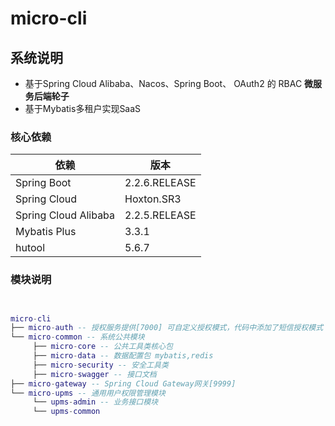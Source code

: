 # micro-cli



## 系统说明

- 基于Spring Cloud Alibaba、Nacos、Spring Boot、 OAuth2 的 RBAC **微服务后端轮子** 
- 基于Mybatis多租户实现SaaS

### 核心依赖

| 依赖                   | 版本          |
| ---------------------- | ------------- |
| Spring Boot            | 2.2.6.RELEASE |
| Spring Cloud           | Hoxton.SR3    |
| Spring Cloud Alibaba   | 2.2.5.RELEASE|
| Mybatis Plus           | 3.3.1        |
| hutool                 | 5.6.7       |

### 模块说明

```lua


micro-cli
├── micro-auth -- 授权服务提供[7000] 可自定义授权模式，代码中添加了短信授权模式
└── micro-common -- 系统公共模块
     ├── micro-core -- 公共工具类核心包
     ├── micro-data -- 数据配置包 mybatis,redis
     ├── micro-security -- 安全工具类
     ├── micro-swagger -- 接口文档
├── micro-gateway -- Spring Cloud Gateway网关[9999]
└── micro-upms -- 通用用户权限管理模块
     └── upms-admin -- 业务接口模块
     └── upms-common 


